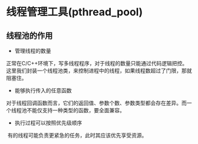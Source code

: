 # 线程管理工具(pthread_pool)

## 线程池的作用

- 管理线程的数量

​		正常在C/C++环境下，写多线程程序，对于线程的数量只能通过代码逻辑把控。这里我们封装一个线程池类，来控制进程中的线程，如果线程数超过了门限，那就阻塞住。

- 能够执行传入的任意函数

​		对于线程回调函数而言，它们的返回值、参数个数、参数类型都会存在差异。而一个线程池不能仅支持一种类型的函数，要全面兼容。

- 执行过程可以按照优先级顺序

​		有的线程可能负责更紧急的任务，此时其应该优先享受资源。
